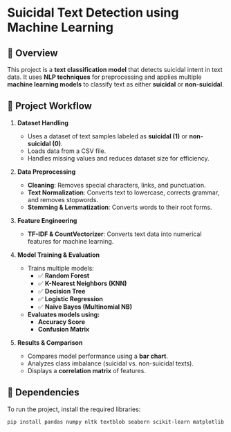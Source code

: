 # Suicidal Text Detection using Machine Learning

## 📝 Overview
This project is a **text classification model** that detects suicidal intent in text data. It uses **NLP techniques** for preprocessing and applies multiple **machine learning models** to classify text as either **suicidal** or **non-suicidal**.

## 📂 Project Workflow
1. **Dataset Handling**  
   - Uses a dataset of text samples labeled as **suicidal (1)** or **non-suicidal (0)**.  
   - Loads data from a CSV file.  
   - Handles missing values and reduces dataset size for efficiency.  

2. **Data Preprocessing**  
   - **Cleaning**: Removes special characters, links, and punctuation.  
   - **Text Normalization**: Converts text to lowercase, corrects grammar, and removes stopwords.  
   - **Stemming & Lemmatization**: Converts words to their root forms.  

3. **Feature Engineering**  
   - **TF-IDF & CountVectorizer**: Converts text data into numerical features for machine learning.  

4. **Model Training & Evaluation**  
   - Trains multiple models:  
     - ✅ **Random Forest**  
     - ✅ **K-Nearest Neighbors (KNN)**  
     - ✅ **Decision Tree**  
     - ✅ **Logistic Regression**  
     - ✅ **Naive Bayes (Multinomial NB)**  
   - **Evaluates models using:**  
     - **Accuracy Score**  
     - **Confusion Matrix**  

5. **Results & Comparison**  
   - Compares model performance using a **bar chart**.  
   - Analyzes class imbalance (suicidal vs. non-suicidal texts).  
   - Displays a **correlation matrix** of features.  

## 🔧 Dependencies
To run the project, install the required libraries:  

```sh
pip install pandas numpy nltk textblob seaborn scikit-learn matplotlib
